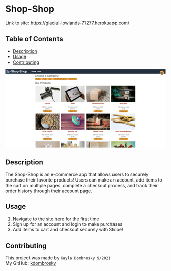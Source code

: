 # Shop-Shop 

Link to site: https://glacial-lowlands-71277.herokuapp.com/ 
<br/>

## Table of Contents 
* [Description](#description)
* [Usage](#usage)
* [Contributing](#contributing)

![Shop-Shop preview](https://github.com/kdombrosky/shop-shop/blob/main/shop-preview.png?raw=true)

## Description 
The Shop-Shop is an e-commerce app that allows users to securely purchase their favorite products! Users can make an account, add items to the cart on multiple pages, complete a checkout process, and track their order history through their account page. 


## Usage
1. Navigate to the site [here](https://glacial-lowlands-71277.herokuapp.com/) for the first time 
2. Sign up for an account and login to make purchases
3. Add items to cart and checkout securely with Stripe!

## Contributing
This project was made by `Kayla Dombrosky 9/2021` <br/>
My GitHub: [kdombrosky](https://github.com/kdombrosky) 
